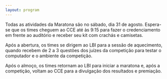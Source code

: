 ```yaml
---
layout: program
---
```


Todas as atividades da Maratona são no sábado, dia 31 de agosto. Espera-se que os times cheguem ao CCE até às 9:15 para fazer o credenciamento em frente ao auditório e receber seu kit com crachás e camisetas.

Após a abertura, os times se dirigem ao LBI para a sessão de aquecimento, quando recebem de 2 a 3 questões dos juízes da competição para testar o computador e o ambiente da competição.

Após o almoço, os times retornam ao LBI para iniciar a maratona e, após a competição, voltam ao CCE para a divulgação dos resultados e premiação.
